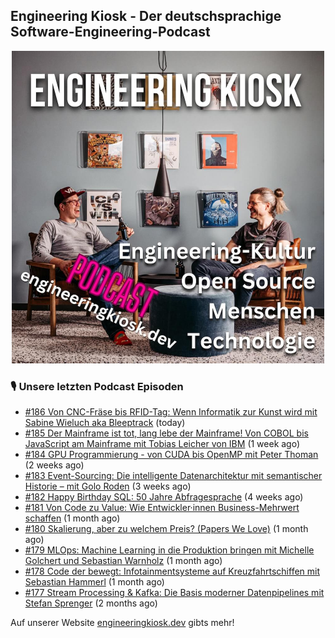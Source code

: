 ## Engineering Kiosk - Der deutschsprachige Software-Engineering-Podcast

<p align="center">
  <img width="500" height="500" src="https://github.com/EngineeringKiosk/.github/blob/main/images/podcast_square.jpg" alt="Engineering Kiosk Podcast" title="Engineering Kiosk Podcast">
</p>

### 🎙️ Unsere letzten Podcast Episoden


- [#186 Von CNC-Fräse bis RFID-Tag: Wenn Informatik zur Kunst wird mit Sabine Wieluch aka Bleeptrack](https://engineeringkiosk.dev) (today)
- [#185 Der Mainframe ist tot, lang lebe der Mainframe! Von COBOL bis JavaScript am Mainframe mit Tobias Leicher von IBM](https://engineeringkiosk.dev) (1 week ago)
- [#184 GPU Programmierung - von CUDA bis OpenMP mit Peter Thoman](https://engineeringkiosk.dev) (2 weeks ago)
- [#183 Event-Sourcing: Die intelligente Datenarchitektur mit semantischer Historie – mit Golo Roden](https://engineeringkiosk.dev) (3 weeks ago)
- [#182 Happy Birthday SQL: 50 Jahre Abfragesprache](https://engineeringkiosk.dev) (4 weeks ago)
- [#181 Von Code zu Value: Wie Entwickler·innen Business-Mehrwert schaffen](https://engineeringkiosk.dev) (1 month ago)
- [#180 Skalierung, aber zu welchem Preis? (Papers We Love)](https://engineeringkiosk.dev) (1 month ago)
- [#179 MLOps: Machine Learning in die Produktion bringen mit Michelle Golchert und Sebastian Warnholz](https://engineeringkiosk.dev) (1 month ago)
- [#178 Code der bewegt: Infotainmentsysteme auf Kreuzfahrtschiffen mit Sebastian Hammerl](https://engineeringkiosk.dev) (1 month ago)
- [#177 Stream Processing &amp; Kafka: Die Basis moderner Datenpipelines mit Stefan Sprenger](https://engineeringkiosk.dev) (2 months ago)

Auf unserer Website [engineeringkiosk.dev](https://engineeringkiosk.dev/) gibts mehr!
